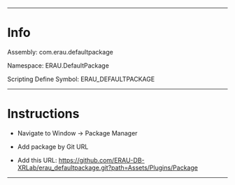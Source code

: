 <hr />

<h1> Info </h1>

Assembly: com.erau.defaultpackage

Namespace: ERAU.DefaultPackage

Scripting Define Symbol: ERAU_DEFAULTPACKAGE

<hr />

<h1> Instructions </h1>

- Navigate to Window -> Package Manager

-  Add package by Git URL

-  Add this URL: https://github.com/ERAU-DB-XRLab/erau_defaultpackage.git?path=Assets/Plugins/Package

<hr />
